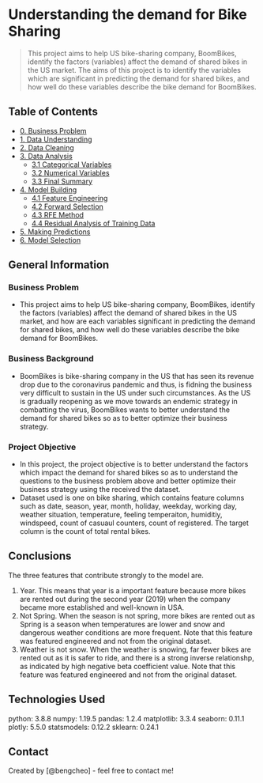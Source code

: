 # Understanding the demand for Bike Sharing
> This project aims to help US bike-sharing company, BoomBikes, identify the factors (variables) affect the demand of shared bikes in the US market. The aims of this project is to identify the variables which are significant in predicting the demand for shared bikes, and how well do these variables describe the bike demand for BoomBikes.


## Table of Contents
* [0. Business Problem](#0-business-problem)
* [1. Data Understanding](#1-data-understanding)
* [2. Data Cleaning](#2-data-cleaning)
* [3. Data Analysis](#3-data-analysis)
    * [3.1 Categorical Variables](#31-categorical-variables)
    * [3.2 Numerical Variables](#32-numerical-variables)
    * [3.3 Final Summary](#33-final-summary)
* [4. Model Building](#4-model-building)
    * [4.1 Feature Engineering](#41-feature-engineering)
    * [4.2 Forward Selection](#42-forward-selection)
    * [4.3 RFE Method](#43-rfe-method)
    * [4.4 Residual Analysis of Training Data](#44-residual-analsis-of-training-data)
* [5. Making Predictions](#5-making-predictions)
* [6. Model Selection](#6-model-selection)

## General Information
### Business Problem
- This project aims to help US bike-sharing company, BoomBikes, identify the factors (variables) affect the demand of shared bikes in the US market, and how are each variables significant in predicting the demand for shared bikes, and how well do these variables describe the bike demand for BoomBikes.
### Business Background
- BoomBikes is bike-sharing company in the US that has seen its revenue drop due to the coronavirus pandemic and thus, is fidning the business very difficult to sustain in the US under such circumstances. As the US is gradually reopening as we move towards an endemic strategy in combatting the virus, BoomBikes wants to better understand the demand for shared bikes so as to better optimize their business strategy.
### Project Objective
- In this project, the project objective is to better understand the factors which impact the demand for shared bikes so as to understand the questions to the business problem above and better optimize their business strategy using the received the dataset.
- Dataset used is one on bike sharing, which contains feature columns such as date, season, year, month, holiday, weekday, working day, weather situation, temperature, feeling temperaiton, humiditiy, windspeed, count of casuaul counters, count of registered. The target column is the count of total rental bikes. 

## Conclusions
The three features that contribute strongly to the model are.
1. Year. This means that year is a important feature because more bikes are rented out during the second year (2019) when the company became more established and well-known in USA.
2. Not Spring. When the season is not spring, more bikes are rented out as Spring is a season when temperatures are lower and snow and dangerous weather conditions are more frequent. Note that this feature was featured engineered and not from the original dataset. 
3. Weather is not snow. When the weather is snowing, far fewer bikes are rented out as it is safer to ride, and there is a strong inverse relationshp, as indicated by high negative beta coefficient value. Note that this feature was featured engineered and not from the original dataset. 

## Technologies Used
python:  3.8.8
numpy:  1.19.5
pandas:  1.2.4
matplotlib:  3.3.4
seaborn:  0.11.1
plotly:  5.5.0
statsmodels:  0.12.2
sklearn:  0.24.1

## Contact
Created by [@bengcheo] - feel free to contact me!